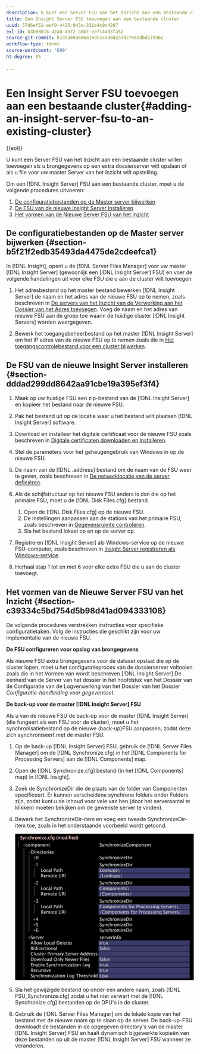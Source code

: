 ```yaml
---
description: U kunt een Server FSU van het Inzicht aan een bestaande cluster willen toevoegen als u brongegevens op een extra dossierserver wilt opslaan of als u file voor uw master Server van het Inzicht wilt opstelling.
title: Een Insight Server FSU toevoegen aan een bestaande cluster
uuid: 57d6ef52-eef9-4425-943a-331e4c9c4207
exl-id: b3b08016-42ad-4972-a8b7-ee714493fa52
source-git-commit: b1dda69a606a16dccca30d2a74c7e63dbd27936c
workflow-type: tm+mt
source-wordcount: '699'
ht-degree: 0%

---
```


# Een Insight Server FSU toevoegen aan een bestaande cluster{#adding-an-insight-server-fsu-to-an-existing-cluster}

{{eol}}

U kunt een Server FSU van het Inzicht aan een bestaande cluster willen toevoegen als u brongegevens op een extra dossierserver wilt opslaan of als u file voor uw master Server van het Inzicht wilt opstelling.

Om een [!DNL Insight Server] FSU aan een bestaande cluster, moet u de volgende procedures uitvoeren:

1. [De configuratiebestanden op de Master server bijwerken](../../../../../home/c-inst-svr/c-install-ins-svr/c-ins-svr-clstrs/c-add-ins-svrs-ex-clstr/c-add-fsu-ex-clstr.md#section-b5f21f2edb35493da4475de2cdeefca1)
1. [De FSU van de nieuwe Insight Server installeren](../../../../../home/c-inst-svr/c-install-ins-svr/c-ins-svr-clstrs/c-add-ins-svrs-ex-clstr/c-add-fsu-ex-clstr.md#section-dddad299dd8642aa91cbe19a395ef3f4)
1. [Het vormen van de Nieuwe Server FSU van het Inzicht](../../../../../home/c-inst-svr/c-install-ins-svr/c-ins-svr-clstrs/c-add-ins-svrs-ex-clstr/c-add-fsu-ex-clstr.md#section-c39334c5bd754d5b98d41ad094333108)

## De configuratiebestanden op de Master server bijwerken {#section-b5f21f2edb35493da4475de2cdeefca1}

In [!DNL Insight], opent u de [!DNL Server Files Manager] voor uw master [!DNL Insight Server] (gewoonlijk een [!DNL Insight Server] FSU) en voer de volgende handelingen uit voor elke FSU die u aan de cluster wilt toevoegen:

1. Het adresbestand op het master bestand bewerken [!DNL Insight Server] de naam en het adres van de nieuwe FSU op te nemen, zoals beschreven in [De servers van het Inzicht van de Verwerking aan het Dossier van het Adres toevoegen](../../../../../home/c-inst-svr/c-install-ins-svr/c-ins-svr-clstrs/c-inst-ins-svr-clstr/c-inst-proc-clstr/c-config-mstr-ins-svr-clstr.md#section-2fe5298180164e8dbaa59ea6b6ff682d). Voeg de naam en het adres van nieuwe FSU aan de groep toe waarin de huidige cluster [!DNL Insight Servers] worden weergegeven.

1. Bewerk het toegangsbeheerbestand op het master [!DNL Insight Server] om het IP adres van de nieuwe FSU op te nemen zoals die in [Het toegangscontrolebestand voor een cluster bijwerken](../../../../../home/c-inst-svr/c-install-ins-svr/c-ins-svr-clstrs/c-inst-ins-svr-clstr/c-inst-proc-clstr/c-config-mstr-ins-svr-clstr.md#section-fce1367d92a445168c35e9ca506e7d6b).

## De FSU van de nieuwe Insight Server installeren {#section-dddad299dd8642aa91cbe19a395ef3f4}

1. Maak op uw huidige FSU een zip-bestand van de [!DNL Insight Server] en kopieer het bestand naar de nieuwe FSU.
1. Pak het bestand uit op de locatie waar u het bestand wilt plaatsen [!DNL Insight Server] software.
1. Download en installeer het digitale certificaat voor de nieuwe FSU zoals beschreven in [Digitale certificaten downloaden en installeren](../../../../../home/c-inst-svr/c-install-ins-svr/t-install-proc-inst-svr-dpu/c-dnld-dgtl-cert/c-dnld-dgtl-cert.md#concept-4f79c240492f4e52b6375b4b3bbefa17).
1. Stel de parameters voor het geheugengebruik van Windows in op de nieuwe FSU.
1. De naam van de [!DNL .address] bestand om de naam van de FSU weer te geven, zoals beschreven in [De netwerklocatie van de server definiëren](../../../../../home/c-inst-svr/c-install-ins-svr/t-install-proc-inst-svr-dpu/c-svrs-ntwk-loc/c-svrs-ntwk-loc.md#concept-87dd2aa3448c415ca1285bc445a8c649).

1. Als de schijfstructuur op het nieuwe FSU anders is dan die op het primaire FSU, moet u de [!DNL Disk Files.cfg] bestand.

   1. Open de [!DNL Disk Files.cfg] op de nieuwe FSU.
   1. De instellingen aanpassen aan de stations van het primaire FSU, zoals beschreven in [Gegevensruimte controleren](../../../../../home/c-inst-svr/c-admin-inst-svr/c-mntr-disk-spc/t-mntr-dtst-data-spc.md#task-6223fa2c718845678824a0a96df96a03).
   1. Sla het bestand lokaal op en op de server op.

1. Registreren [!DNL Insight Server] als Windows-service op de nieuwe FSU-computer, zoals beschreven in [Insight Server registreren als Windows-service](../../../../../home/c-inst-svr/c-install-ins-svr/t-install-proc-inst-svr-dpu/c-reg-wdws-svc.md#concept-f2c7aa891d544a2595aa01d0d796a540).

1. Herhaal stap 1 tot en met 6 voor elke extra FSU die u aan de cluster toevoegt.

## Het vormen van de Nieuwe Server FSU van het Inzicht {#section-c39334c5bd754d5b98d41ad094333108}

De volgende procedures verstrekken instructies voor specifieke configuratietaken. Volg de instructies die geschikt zijn voor uw implementatie van de nieuwe FSU.

**De FSU configureren voor opslag van brongegevens**

Als nieuwe FSU extra brongegevens voor de dataset opslaat die op de cluster lopen, moet u het configuratieproces van de dossierserver voltooien zoals die in het Vormen van wordt beschreven [!DNL Insight Server] De eenheid van de Server van het dossier in het hoofdstuk van het Dossier van de Configuratie van de Logverwerking van het Dossier van het Dossier *Configuratie-handleiding voor gegevensset*.

**De back-up voor de master [!DNL Insight Server] FSU**

Als u van de nieuwe FSU de back-up voor de master [!DNL Insight Server] (die fungeert als een FSU voor de cluster), moet u het synchronisatiebestand op de nieuwe (back-up)FSU aanpassen, zodat deze zich synchroniseert met de master FSU.

1. Op de back-up [!DNL Insight Server] FSU, gebruik de [!DNL Server Files Manager] om de [!DNL Synchronize.cfg] in het [!DNL Components for Processing Servers] aan de [!DNL Components] map.

1. Open de [!DNL Synchronize.cfg] bestand (in het [!DNL Components] map) in [!DNL Insight].

1. Zoek de SynchronizeDir die de plaats van de folder van Componenten specificeert. Er kunnen verscheidene synchrone folders onder Folders zijn, zodat kunt u de inhoud voor vele van hen (door het serveraantal te klikken) moeten bekijken om de gewenste server te vinden).
1. Bewerk het SynchronizeDir-item en voeg een tweede SynchronizeDir-item toe, zoals in het onderstaande voorbeeld wordt getoond.

   ![](assets/cfg_cluster_SynchronizeDirEditComponents.png)

1. Sla het gewijzigde bestand op onder een andere naam, zoals [!DNL FSU_Synchronize.cfg] zodat u het niet verwart met de [!DNL Synchronize.cfg] bestanden op de DPU&#39;s in de cluster.

1. Gebruik de [!DNL Server Files Manager] om de lokale kopie van het bestand met de nieuwe naam op te slaan op de server. De back-up-FSU downloadt de bestanden in de opgegeven directory&#39;s van de master [!DNL Insight Server] FSU en haalt dynamisch bijgewerkte kopieën van deze bestanden op uit de master [!DNL Insight Server] FSU wanneer ze veranderen.
